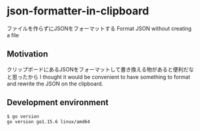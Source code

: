 # json-formatter-in-clipboard

ファイルを作らずにJSONをフォーマットする
Format JSON without creating a file

 ## Motivation

クリップボードにあるJSONをフォーマットして書き換える物があると便利だなと思ったから
I thought it would be convenient to have something to format and rewrite the JSON on the clipboard.

## Development environment

```bash
$ go version
go version go1.15.6 linux/amd64
```